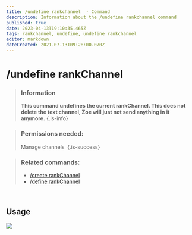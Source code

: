 ```yaml
---
title: /undefine rankchannel  - Command
description: Information about the /undefine rankchannel command
published: true
date: 2023-04-13T19:10:35.465Z
tags: rankchannel, undefine, undefine rankchannel
editor: markdown
dateCreated: 2021-07-13T09:28:00.070Z
---
```


# /undefine rankChannel

>### Information
>**This command undefines the current rankChannel. This does not delete the text channel, Zoe will just not send anything in it anymore.**
>{.is-info}

>### Permissions needed: 
>Manage channels 
>{.is-success}

>### Related commands:
>-   [/create rankChannel](/en/commands/create/rankChannel/)
>-   [/define rankChannel](/en/commands/define/rankChannel/)  
    
    
<br>

## Usage

![](/new_undefine_rankchannel.gif)